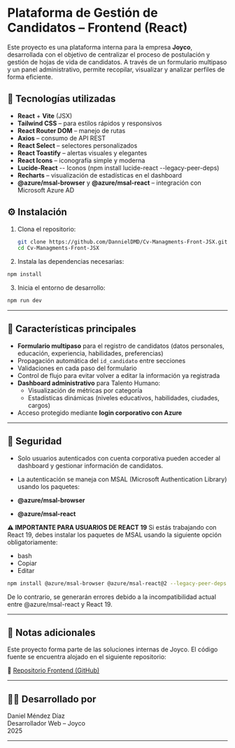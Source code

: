 # Plataforma de Gestión de Candidatos – Frontend (React)

Este proyecto es una plataforma interna para la empresa **Joyco**, desarrollada con el objetivo de centralizar el proceso de postulación y gestión de hojas de vida de candidatos. A través de un formulario multipaso y un panel administrativo, permite recopilar, visualizar y analizar perfiles de forma eficiente.

## 🚀 Tecnologías utilizadas

- **React** + **Vite** (JSX)
- **Tailwind CSS** – para estilos rápidos y responsivos
- **React Router DOM** – manejo de rutas
- **Axios** – consumo de API REST
- **React Select** – selectores personalizados
- **React Toastify** – alertas visuales y elegantes
- **React Icons** – iconografía simple y moderna
- **Lucide-React** -- Iconos (npm install lucide-react --legacy-peer-deps)
- **Recharts** – visualización de estadísticas en el dashboard
- **@azure/msal-browser** y **@azure/msal-react** – integración con Microsoft Azure AD

## ⚙️ Instalación

1. Clona el repositorio:

   ```bash
   git clone https://github.com/DannielDMD/Cv-Managments-Front-JSX.git
   cd Cv-Managments-Front-JSX


2. Instala las dependencias necesarias:

```bash
npm install
```

3. Inicia el entorno de desarrollo:

```bash
npm run dev
```

---

## 🧩 Características principales

- **Formulario multipaso** para el registro de candidatos (datos personales, educación, experiencia, habilidades, preferencias)
- Propagación automática del `id_candidato` entre secciones
- Validaciones en cada paso del formulario
- Control de flujo para evitar volver a editar la información ya registrada
- **Dashboard administrativo** para Talento Humano:
  - Visualización de métricas por categoría
  - Estadísticas dinámicas (niveles educativos, habilidades, ciudades, cargos)
- Acceso protegido mediante **login corporativo con Azure**

---

## 🔐 Seguridad

- Solo usuarios autenticados con cuenta corporativa pueden acceder al dashboard y gestionar información de candidatos.

- La autenticación se maneja con MSAL (Microsoft Authentication Library) usando los paquetes:

- **@azure/msal-browser**

- **@azure/msal-react**

**⚠️ IMPORTANTE PARA USUARIOS DE REACT 19**
Si estás trabajando con React 19, debes instalar los paquetes de MSAL usando la siguiente opción obligatoriamente:

- bash
- Copiar
- Editar

```bash
npm install @azure/msal-browser @azure/msal-react@2 --legacy-peer-deps
```
  
De lo contrario, se generarán errores debido a la incompatibilidad actual entre @azure/msal-react y React 19.

---

## 📝 Notas adicionales

Este proyecto forma parte de las soluciones internas de Joyco. El código fuente se encuentra alojado en el siguiente repositorio:

🔗 [Repositorio Frontend (GitHub)](https://github.com/DannielDMD/Cv-Managments-Front-JSX.git)

---

## 👨‍💻 Desarrollado por

Daniel Méndez Díaz  
Desarrollador Web – Joyco  
2025

---
